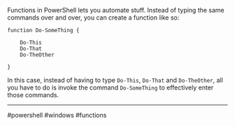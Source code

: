 Functions in PowerShell lets you automate stuff. Instead of typing the same commands over and over, you can create a function like so:

```
function Do-SomeThing {

	Do-This
	Do-That
	Do-TheOther
	
}
```

In this case, instead of having to type `Do-This`, `Do-That` and `Do-TheOther`, all you have to do is invoke the command `Do-SomeThing` to effectively enter those commands.

---
#powershell #windows #functions 